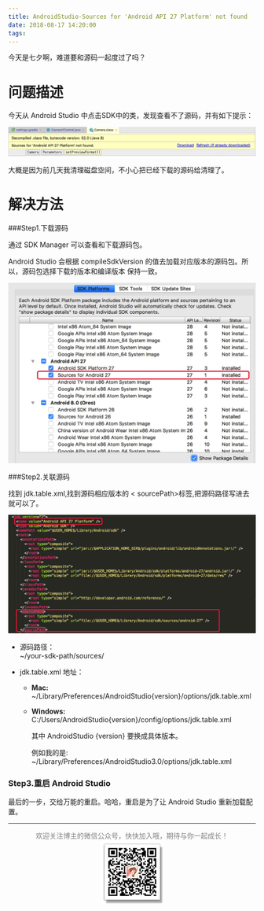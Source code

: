 ```yaml
---
title: AndroidStudio-Sources for 'Android API 27 Platform' not found
date: 2018-08-17 14:20:00
tags:
---
```



今天是七夕啊，难道要和源码一起度过了吗？

<!--more-->


# 问题描述

今天从 Android Studio 中点击SDK中的类，发现查看不了源码，并有如下提示：

![](http://raw.githubusercontent.com/DRPrincess/BlogImages/master/qiniu/AndroidStudio-SourceCode1.png)

大概是因为前几天我清理磁盘空间，不小心把已经下载的源码给清理了。


# 解决方法


###Step1.下载源码

 通过 SDK Manager 可以查看和下载源码包。

Android Studio 会根据 compileSdkVersion 的值去加载对应版本的源码包。所以，源码包选择下载的版本和编译版本 保持一致。

![](http://raw.githubusercontent.com/DRPrincess/BlogImages/master/qiniu/AndroidStudio-SourceCode2.png)

###Step2.关联源码

找到 jdk.table.xml,找到源码相应版本的 < sourcePath>标签,把源码路径写进去就可以了。


![](http://raw.githubusercontent.com/DRPrincess/BlogImages/master/qiniu/AndroidStudio-SourceCode3.png)


- 源码路径：    
~/your-sdk-path/sources/

- jdk.table.xml 地址：
  - **Mac:**              
     ~/Library/Preferences/AndroidStudio{version}/options/jdk.table.xml
  - **Windows:**   
 C:/Users/AndroidStudio{version}/config/options/jdk.table.xml

	其中 AndroidStudio {version} 要换成具体版本。

	例如我的是: ~/Library/Preferences/AndroidStudio3.0/options/jdk.table.xml


### Step3.重启 Android Studio

最后的一步，交给万能的重启。哈哈，重启是为了让 Android Studio 重新加载配置。





---
<center>
<font color=gray>欢迎关注博主的微信公众号，快快加入哦，期待与你一起成长！</font>
<img src="http://raw.githubusercontent.com/DRPrincess/BlogImages/master/qiniu/qrcode_130.png" width="130" height="130" />
</center>
